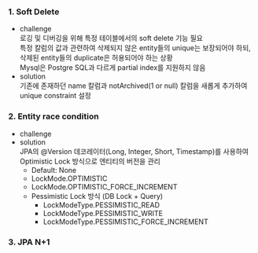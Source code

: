 ### 1. Soft Delete
- challenge <br>
 로깅 및 디버깅을 위해 특정 테이블에서의 soft delete 기능 필요 <br>
 특정 칼럼의 값과 관련하여 삭제되지 않은 entity들의 unique는 보장되어야 하되, 삭제된 entity들의 duplicate은 허용되어야 하는 상황 <br>
 Mysql은 Postgre SQL과 다르게 partial index를 지원하지 않음 <br>
- solution <br>
 기존에 존재하던 name 칼럼과 notArchived(1 or null) 칼럼을 새롭게 추가하여 unique constraint 설정

### 2. Entity race condition
- challenge <br>
- solution <br>
 JPA의 @Version 데코레이터(Long, Integer, Short, Timestamp)를 사용하여 Optimistic Lock 방식으로 엔티티의 버전을 관리
  - Default: None
  - LockMode.OPTIMISTIC
  - LockMode.OPTIMISTIC_FORCE_INCREMENT
  - Pessimistic Lock 방식 (DB Lock + Query)
    - LockModeType.PESSIMISTIC_READ
    - LockModeType.PESSIMISTIC_WRITE
    - LockModeType.PESSIMISTIC_FORCE_INCREMENT
### 3. JPA N+1
